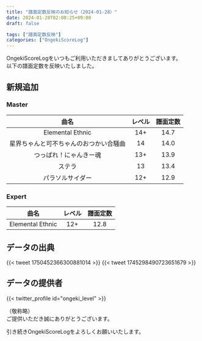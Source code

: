 ```yaml
---
title: "譜面定数反映のお知らせ（2024-01-28）"
date: 2024-01-28T02:08:25+09:00
draft: false

tags: ["譜面定数反映"]
categories: ["OngekiScoreLog"]
---
```


OngekiScoreLogをいつもご利用いただきましてありがとうございます。  
以下の譜面定数を反映いたしました。

<!--more-->

## 新規追加

<!-- ### Lunatic

| 曲名 | レベル | 譜面定数 |
|:-:|:-:|:-:| -->

### Master

| 曲名 | レベル | 譜面定数 |
|:-:|:-:|:-:|
| Elemental Ethnic | 14+ | 14.7 |
| 星界ちゃんと可不ちゃんのおつかい合騒曲 | 14 | 14.0 |
| つっぱれ！にゃんきー魂 | 13+ | 13.9 |
| ステラ | 13 | 13.4 |
| パラソルサイダー | 12+ | 12.9 |

### Expert

| 曲名 | レベル | 譜面定数 |
|:-:|:-:|:-:|
| Elemental Ethnic | 12+ | 12.8 |

## データの出典

{{< tweet 1750452366300881014 >}}
{{< tweet 1745298490723651679 >}}

## データの提供者

{{< twitter_profile id="ongeki_level" >}}

（敬称略）  
ご提供いただき誠にありがとうございます。

引き続きOngekiScoreLogをよろしくお願いいたします。

